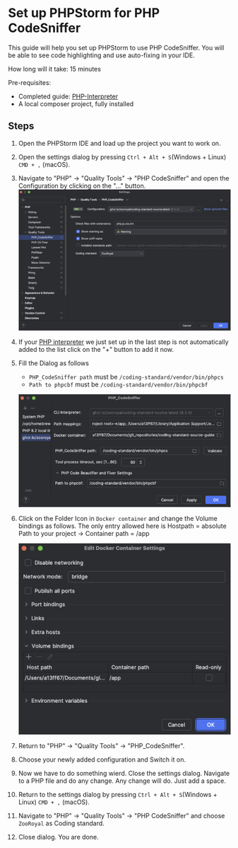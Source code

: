 # Set up PHPStorm for PHP CodeSniffer

This guide will help you set up PHPStorm to use PHP CodeSniffer. You will be
able to see code highlighting and use auto-fixing in your IDE.

How long will it take: 15 minutes

Pre-requisites:
- Completed guide: [PHP-Interpreter](../phpInterpreter/PhpInterpreter.md)
- A local composer project, fully installed

## Steps

1) Open the PHPStorm IDE and load up the project you want to work on.
2) Open the settings dialog by pressing `Ctrl + Alt + S`(Windows + Linux)
   `CMD + ,` (macOS).
3) Navigate to "PHP" -> "Quality Tools" -> "PHP CodeSniffer" and open the
   Configuration by clicking on the "..." button.
   ![PHP CodeSniffer](php-code-sniffer.png)
4) If your [PHP interpreter](#Set-up-the-PHP-interpreter) we just set up in the
   last step is not automatically added to the list click on the "+" button to
   add it now.
5) Fill the Dialog as follows
    * `PHP_CodeSniffer path` must be `/coding-standard/vendor/bin/phpcs`
    * `Path to phpcbf` must be `/coding-standard/vendor/bin/phpcbf`

   ![PHP CodeSniffer Configuration](php-code-sniffer-configuration.png)
6) Click on the Folder Icon in `Docker container` and change the Volume bindings
   as follows. The only entry allowed here is Hostpath = absolute Path to your
   project ->  Container path = /app

   ![PHP CodeSniffer Configuration](php-code-sniffer-configuration-docker.png)
7) Return to "PHP" -> "Quality Tools" -> "PHP_CodeSniffer".
8) Choose your newly added configuration and Switch it on.
9) Now we have to do something wierd. Close the settings dialog. Navigate to a
   PHP file and do any change. Any change will do. Just add a space.
10) Return to the settings dialog by pressing `Ctrl + Alt + S`(Windows + Linux)
    `CMD + ,` (macOS).
11) Navigate to "PHP" -> "Quality Tools" -> "PHP CodeSniffer" and
    choose `ZooRoyal` as Coding standard.
12) Close dialog. You are done.
